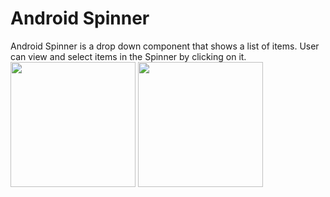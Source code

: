 # Android Spinner

Android Spinner is a drop down component that shows a list of items. User can view and select items in the Spinner by clicking on it.
<img src="https://github.com/user-attachments/assets/3f213032-05e0-4ac9-abb8-db8cc046e34e" width="200dp">
<img src="https://github.com/user-attachments/assets/0439bd32-a7b5-4c23-b99c-3f8985e005b2" width="200dp">
